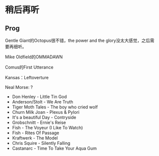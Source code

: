 # 稍后再听

## Prog

Gentle Giant的Octopus很不错，the power and the glory没太大感觉，之后需要再细听。

Mike Oldfield的OMMADAWN

Comus的First Utterance

Kansas：Leftoverture

Neal Morse: ?

- Don Henley - Little Tin God
- Anderson/Stolt - We Are Truth
- Tiger Moth Tales - The boy who cried wolf
- Churn Milk Joan - Plexus & Pylori
- It's a beautiful Day - Contryside
- Grobschnitt - Ernie's Reise
- Fish - The Voyeur (I Like To Watch)
- Fish - Rites Of Passage
- Kraftwerk - The Model
- Chris Squire - Silently Falling
- Castanarc - Time To Take Your Aqua Gum 